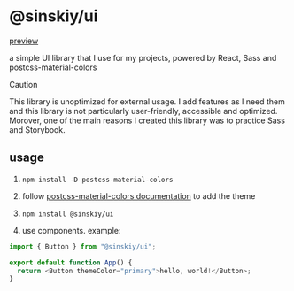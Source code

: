 # @sinskiy/ui

[preview](https://sinskiy.github.io/ui)

a simple UI library that I use for my projects, powered by React, Sass and postcss-material-colors

> [!CAUTION]
> This library is unoptimized for external usage. I add features as I need them and this library is not particularly user-friendly, accessible and optimized. Morover, one of the main reasons I created this library was to practice Sass and Storybook.

## usage

1. `npm install -D postcss-material-colors`

2. follow [postcss-material-colors documentation](https://github.com/sinskiy/postcss-material-colors) to add the theme

3. `npm install @sinskiy/ui`

4. use components. example:

```ts
import { Button } from "@sinskiy/ui";

export default function App() {
  return <Button themeColor="primary">hello, world!</Button>;
}
```

